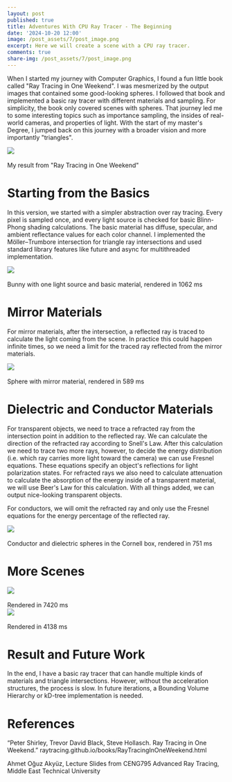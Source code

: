 ```yaml
---
layout: post
published: true
title: Adventures With CPU Ray Tracer - The Beginning
date: '2024-10-20 12:00'
image: /post_assets/7/post_image.png
excerpt: Here we will create a scene with a CPU ray tracer.
comments: true
share-img: /post_assets/7/post_image.png
---
```


When I started my journey with Computer Graphics, I found a fun little book called "Ray Tracing in One Weekend". I was mesmerized by the output images that contained some good-looking spheres. I followed that book and implemented a basic ray tracer with different materials and sampling. For simplicity, the book only covered scenes with spheres. That journey led me to some interesting topics such as importance sampling, the insides of real-world cameras, and properties of light. With the start of my master's Degree, I jumped back on this journey with a broader vision and more importantly "triangles".

<div class="fig figcenter fighighlight">
  <img src="/post_assets/7/ray_traced_spheres.png">
  <div class="figcaption"><br>My result from "Ray Tracing in One Weekend"<br>
  </div>
</div>


# Starting from the Basics

In this version, we started with a simpler abstraction over ray tracing. Every pixel is sampled once, and every light source is checked for basic Blinn-Phong shading calculations. The basic material has diffuse, specular, and ambient reflectance values for each color channel. I implemented the Möller–Trumbore intersection for triangle ray intersections and used standard library features like future and async for multithreaded implementation.

<div class="fig figcenter fighighlight">
  <img src="/post_assets/7/bunny.png">
  <div class="figcaption"><br>Bunny with one light source and basic material, rendered in 1062 ms<br>
  </div>
</div>

# Mirror Materials 

For mirror materials, after the intersection, a reflected ray is traced to calculate the light coming from the scene. In practice this could happen infinite times, so we need a limit for the traced ray reflected from the mirror materials.

<div class="fig figcenter fighighlight">
  <img src="/post_assets/7/spheres_mirror.png">
  <div class="figcaption"><br>Sphere with mirror material, rendered in 589 ms<br>
  </div>
</div>

# Dielectric and Conductor Materials

For transparent objects, we need to trace a refracted ray from the intersection point in addition to the reflected ray. We can calculate the direction of the refracted ray according to Snell's Law. 
After this calculation we need to trace two more rays, however, to decide the energy distribution (i.e. which ray carries more light toward the camera) we can use Fresnel equations. These equations specify an object's reflections for light polarization states. For refracted rays we also need to calculate attenuation to calculate the absorption of the energy inside of a transparent material, we will use Beer's Law for this calculation. With all things added, we can output nice-looking transparent objects.

For conductors, we will omit the refracted ray and only use the Fresnel equations for the energy percentage of the reflected ray.

<div class="fig figcenter fighighlight">
  <img src="/post_assets/7/cornellbox_recursive.png">
  <div class="figcaption"><br>Conductor and dielectric spheres in the Cornell box, rendered in 751 ms<br>
  </div>
</div>

# More Scenes

<div class="fig figcenter fighighlight">
  <img src="/post_assets/7/windmill_smooth.png">
  <div class="figcaption"><br>Rendered in 7420 ms<br>
  </div>
</div>

<div class="fig figcenter fighighlight">
  <img src="/post_assets/7/scienceTree_glass.png">
  <div class="figcaption"><br>Rendered in 4138 ms<br>
  </div>
</div>

# Result and Future Work

In the end, I have a basic ray tracer that can handle multiple kinds of materials and triangle intersections. However, without the acceleration structures, the process is slow. In future iterations, a Bounding Volume Hierarchy or kD-tree implementation is needed.

# References

“Peter Shirley, Trevor David Black, Steve Hollasch. Ray Tracing in One Weekend.” raytracing.github.io/books/RayTracingInOneWeekend.html

Ahmet Oğuz Akyüz, Lecture Slides from CENG795 Advanced Ray Tracing, Middle East Technical University
